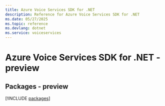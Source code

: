 ```yaml
---
title: Azure Voice Services SDK for .NET
description: Reference for Azure Voice Services SDK for .NET
ms.date: 05/27/2025
ms.topic: reference
ms.devlang: dotnet
ms.service: voiceservices
---
```

# Azure Voice Services SDK for .NET - preview
## Packages - preview
[!INCLUDE [packages](voice-services-index.md)]